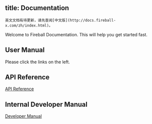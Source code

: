 title: Documentation
---

```
英文文档有待更新，请先查阅[中文版](http://docs.fireball-x.com/zh/index.html)。
```

Welcome to Fireball Documentation. This will help you get started fast.

## User Manual

Please click the links on the left.

## API Reference

[API Reference](/api/modules/Fire.html)

## Internal Developer Manual

[Developer Manual](/en/dev)
